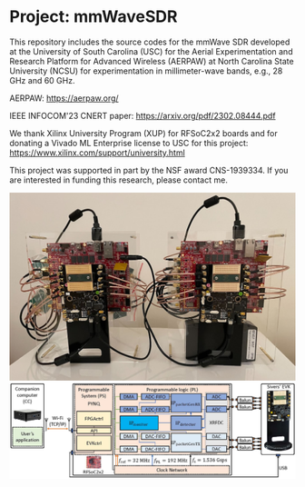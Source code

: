 # Project: mmWaveSDR

This repository includes the source codes for the mmWave SDR developed at the University of South Carolina (USC) for the Aerial Experimentation and Research Platform for Advanced Wireless (AERPAW) at North Carolina State University (NCSU) for experimentation in millimeter-wave bands, e.g., 28 GHz and 60 GHz.

AERPAW: https://aerpaw.org/

IEEE INFOCOM'23 CNERT paper: https://arxiv.org/pdf/2302.08444.pdf

We thank Xilinx University Program (XUP) for RFSoC2x2 boards and for donating a Vivado ML Enterprise license to USC for this project: https://www.xilinx.com/support/university.html

This project was supported in part by the NSF award CNS-1939334. If you are interested in funding this research, please contact me.

![mmWave SDR](https://github.com/alphansahin/mmWaveSDR/blob/main/sdr1.jpg?raw=true)
![Block diagram](https://github.com/alphansahin/mmWaveSDR/blob/main/blockDiagram.jpg?raw=true)



